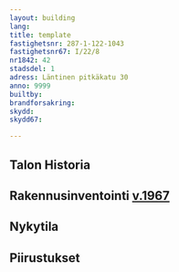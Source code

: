 ```yaml
---
layout: building
lang:
title: template
fastighetsnr: 287-1-122-1043
fastighetsnr67: I/22/8
nr1842: 42
stadsdel: 1
adress: Läntinen pitkäkatu 30
anno: 9999
builtby:
brandforsakring:
skydd:
skydd67:

---
```

## Talon Historia


## Rakennusinventointi <a href="/sources/keinanen_karki.pdf">v.1967</a>


## Nykytila


## Piirustukset
